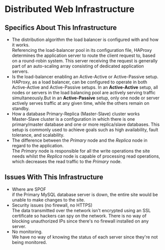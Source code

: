 # Distributed Web Infrastructure
## Specifics About This Infrastructure
+ The distribution algorithm the load balancer is configured with and how it works.<br/>Referencing the load-balancer pool in its configuration file, HAProxy determines the application server to route the client request to, based on a round-robin system. This server receiving the request is generally part of an auto-scaling array consisting of dedicated application servers.
+ Is the load-balancer enabling an Active-Active or Active-Passive setup.<br/>HAProxy, as a load balancer, can be configured to operate in both Active-Active and Active-Passive setups. In an **Active-Active** setup, all nodes or servers in the load balancing pool are actively serving traffic simultaneously.But in an **Active-Passive** setup, only one node or server actively serves traffic at any given time, while the others remain on standby.
+ How a database Primary-Replica (Master-Slave) cluster works <br/>Master-Slave cluster is a configuration in which there is one primary/master database and one or more replica/slave databases. This setup is commonly used to achieve goals such as high availability, fault tolerance, and scalability.
+ The difference between the *Primary* node and the *Replica* node in regard to the application.<br/>The *Primary* node is responsible for all the write operations the site needs whilst the *Replica* node is capable of processing read operations, which decreases the read traffic to the *Primary* node.

## Issues With This Infrastructure

+ Where are SPOF <br/>if the Primary MySQL database server is down, the entire site would be unable to make changes to the site.
+ Security issues (no firewall, no HTTPS)<br/>The data transmitted over the network isn't encrypted using an SSL certificate so hackers can spy on the network. There is no way of blocking unauthorized IPs since there's no firewall installed on any server.
+ No monitoring.<br/>We have no way of knowing the status of each server since they're not being monitored.
